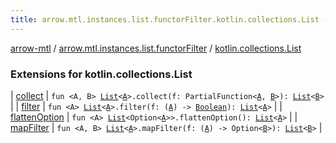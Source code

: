 ```yaml
---
title: arrow.mtl.instances.list.functorFilter.kotlin.collections.List - arrow-mtl
---
```


[arrow-mtl](../../index.html) / [arrow.mtl.instances.list.functorFilter](../index.html) / [kotlin.collections.List](./index.html)

### Extensions for kotlin.collections.List

| [collect](collect.html) | `fun <A, B> `[`List`](https://kotlinlang.org/api/latest/jvm/stdlib/kotlin.collections/-list/index.html)`<`[`A`](collect.html#A)`>.collect(f: PartialFunction<`[`A`](collect.html#A)`, `[`B`](collect.html#B)`>): `[`List`](https://kotlinlang.org/api/latest/jvm/stdlib/kotlin.collections/-list/index.html)`<`[`B`](collect.html#B)`>` |
| [filter](filter.html) | `fun <A> `[`List`](https://kotlinlang.org/api/latest/jvm/stdlib/kotlin.collections/-list/index.html)`<`[`A`](filter.html#A)`>.filter(f: (`[`A`](filter.html#A)`) -> `[`Boolean`](https://kotlinlang.org/api/latest/jvm/stdlib/kotlin/-boolean/index.html)`): `[`List`](https://kotlinlang.org/api/latest/jvm/stdlib/kotlin.collections/-list/index.html)`<`[`A`](filter.html#A)`>` |
| [flattenOption](flatten-option.html) | `fun <A> `[`List`](https://kotlinlang.org/api/latest/jvm/stdlib/kotlin.collections/-list/index.html)`<Option<`[`A`](flatten-option.html#A)`>>.flattenOption(): `[`List`](https://kotlinlang.org/api/latest/jvm/stdlib/kotlin.collections/-list/index.html)`<`[`A`](flatten-option.html#A)`>` |
| [mapFilter](map-filter.html) | `fun <A, B> `[`List`](https://kotlinlang.org/api/latest/jvm/stdlib/kotlin.collections/-list/index.html)`<`[`A`](map-filter.html#A)`>.mapFilter(f: (`[`A`](map-filter.html#A)`) -> Option<`[`B`](map-filter.html#B)`>): `[`List`](https://kotlinlang.org/api/latest/jvm/stdlib/kotlin.collections/-list/index.html)`<`[`B`](map-filter.html#B)`>` |

